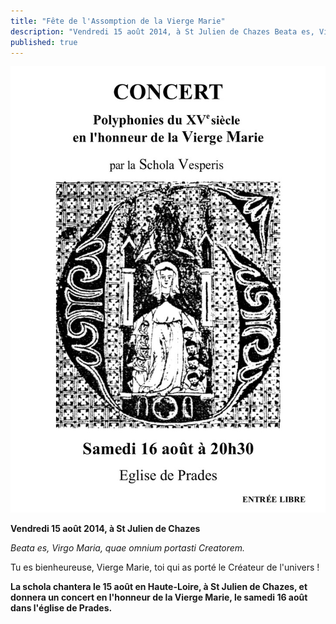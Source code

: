 ```yaml
---
title: "Fête de l'Assomption de la Vierge Marie"
description: "Vendredi 15 août 2014, à St Julien de Chazes Beata es, Virgo Maria, quae omnium portasti Creatorem. Tu es bienheureuse, Vierge Marie, toi qui as porté le Créateur de l'univers ! La schola chantera le 15 août en Haute-Loire, à St Julien de Chazes, et donnera..."
published: true
---
```



![](/images/2014-08-11-affiche-prades.jpg)

**Vendredi 15 août 2014, à St Julien de Chazes**

*Beata es, Virgo Maria, quae omnium portasti Creatorem.*

Tu es bienheureuse, Vierge Marie, toi qui as porté le Créateur de l'univers !

**La schola chantera le 15 août en Haute-Loire, à St Julien de Chazes, et donnera un concert en l'honneur de la Vierge Marie, le samedi 16 août dans l'église de Prades.**